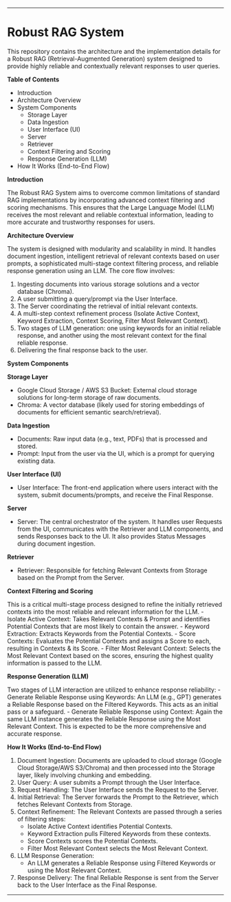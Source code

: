 ________________________________________
# Robust RAG System
This repository contains the architecture and the implementation details for a Robust RAG (Retrieval-Augmented Generation) system designed to provide highly reliable and contextually relevant responses to user queries.

**Table of Contents**
- Introduction
- Architecture Overview
- System Components
    - Storage Layer
    - Data Ingestion
    - User Interface (UI)
    - Server
    - Retriever
    - Context Filtering and Scoring
    - Response Generation (LLM)
- How It Works (End-to-End Flow)

**Introduction**

The Robust RAG System aims to overcome common limitations of standard RAG implementations by incorporating advanced context filtering and scoring mechanisms. This ensures that the Large Language Model (LLM) receives the most relevant and reliable contextual information, leading to more accurate and trustworthy responses for users.

**Architecture Overview**

The system is designed with modularity and scalability in mind. It handles document ingestion, intelligent retrieval of relevant contexts based on user prompts, a sophisticated multi-stage context filtering process, and reliable response generation using an LLM.
The core flow involves:
1. Ingesting documents into various storage solutions and a vector database (Chroma).
2.	A user submitting a query/prompt via the User Interface.
3.	The Server coordinating the retrieval of initial relevant contexts.
4.	A multi-step context refinement process (Isolate Active Context, Keyword Extraction, Context Scoring, Filter Most Relevant Context).
5.	Two stages of LLM generation: one using keywords for an initial reliable response, and another using the most relevant context for the final reliable response.
6.	Delivering the final response back to the user.

**System Components**

**Storage Layer**

- Google Cloud Storage / AWS S3 Bucket: External cloud storage solutions for long-term storage of raw documents.
- Chroma: A vector database (likely used for storing embeddings of documents for efficient semantic search/retrieval).

**Data Ingestion**

- Documents: Raw input data (e.g., text, PDFs) that is processed and stored.
- Prompt: Input from the user via the UI, which is a prompt for querying existing data.

**User Interface (UI)**

- User Interface: The front-end application where users interact with the system, submit documents/prompts, and receive the Final Response.

**Server**

- Server: The central orchestrator of the system. It handles user Requests from the UI, communicates with the Retriever and LLM components, and sends Responses back to the UI. It also provides Status Messages during document ingestion.

**Retriever**
- Retriever: Responsible for fetching Relevant Contexts from Storage based on the Prompt from the Server.

**Context Filtering and Scoring**

This is a critical multi-stage process designed to refine the initially retrieved contexts into the most reliable and relevant information for the LLM.
    - Isolate Active Context: Takes Relevant Contexts & Prompt and identifies Potential Contexts that are most likely to contain the answer.
    - Keyword Extraction: Extracts Keywords from the Potential Contexts.
    - Score Contexts: Evaluates the Potential Contexts and assigns a Score to each, resulting in Contexts & its Score.
    - Filter Most Relevant Context: Selects the Most Relevant Context based on the scores, ensuring the highest quality information is passed to the LLM.

**Response Generation (LLM)**

Two stages of LLM interaction are utilized to enhance response reliability:
    - Generate Reliable Response using Keywords: An LLM (e.g., GPT) generates a Reliable Response based on the Filtered Keywords. This acts as an initial pass or a safeguard.
    - Generate Reliable Response using Context: Again the same LLM instance generates the Reliable Response using the Most Relevant Context. This is expected to be the more comprehensive and accurate response.

**How It Works (End-to-End Flow)**
1.	Document Ingestion: Documents are uploaded to cloud storage (Google Cloud Storage/AWS S3/Chroma) and then processed into the Storage layer, likely involving chunking and embedding.
2.	User Query: A user submits a Prompt through the User Interface.
3.	Request Handling: The User Interface sends the Request to the Server.
4.	Initial Retrieval: The Server forwards the Prompt to the Retriever, which fetches Relevant Contexts from Storage.
5.	Context Refinement: The Relevant Contexts are passed through a series of filtering steps:
    - Isolate Active Context identifies Potential Contexts.
    - Keyword Extraction pulls Filtered Keywords from these contexts.
    - Score Contexts scores the Potential Contexts.
    - Filter Most Relevant Context selects the Most Relevant Context.
6.	LLM Response Generation:
    - An LLM generates a Reliable Response using Filtered Keywords or using the Most Relevant Context.
7.	Response Delivery: The final Reliable Response is sent from the Server back to the User Interface as the Final Response.
________________________________________

